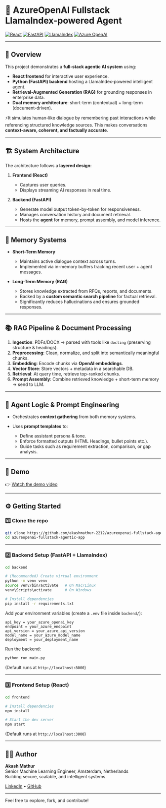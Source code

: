 # 🚀 AzureOpenAI Fullstack LlamaIndex-powered Agent

[![React](https://img.shields.io/badge/frontend-React-61DAFB?logo=react\&logoColor=white)](#)
[![FastAPI](https://img.shields.io/badge/backend-FastAPI-009688?logo=fastapi\&logoColor=white)](#)
[![LlamaIndex](https://img.shields.io/badge/RAG-LlamaIndex-6C5CE7)](#)
[![Azure OpenAI](https://img.shields.io/badge/LLM-Azure%20OpenAI-0078D4?logo=microsoftazure\&logoColor=white)](#)

---

## 📖 Overview

This project demonstrates a **full-stack agentic AI system** using:

* **React frontend** for interactive user experience.
* **Python (FastAPI) backend** hosting a LlamaIndex-powered intelligent agent.
* **Retrieval-Augmented Generation (RAG)** for grounding responses in enterprise data.
* **Dual memory architecture**: short-term (contextual) + long-term (document-driven).

⚡It simulates human-like dialogue by remembering past interactions while referencing structured knowledge sources. This makes conversations **context-aware, coherent, and factually accurate**.

---

## 🏗️ System Architecture

The architecture follows a **layered design**:

1. **Frontend (React)**

   * Captures user queries.
   * Displays streaming AI responses in real time.

2. **Backend (FastAPI)**

   * Generate model output token-by-token for responsiveness.
   * Manages conversation history and document retrieval.
   * Hosts the **agent** for memory, prompt assembly, and model inference.

---

## 🧠 Memory Systems

* **Short-Term Memory**

  * Maintains active dialogue context across turns.
  * Implemented via in-memory buffers tracking recent user + agent messages.

* **Long-Term Memory (RAG)**

  * Stores knowledge extracted from RFQs, reports, and documents.
  * Backed by a **custom semantic search pipeline** for factual retrieval.
  * Significantly reduces hallucinations and ensures grounded responses.

---

## 📚 RAG Pipeline & Document Processing

1. **Ingestion**: PDFs/DOCX → parsed with tools like `docling` (preserving structure & headings).
2. **Preprocessing**: Clean, normalize, and split into semantically meaningful chunks.
3. **Embedding**: Encode chunks via **OpenAI embeddings**.
4. **Vector Store**: Store vectors + metadata in a searchable DB.
5. **Retrieval**: At query time, retrieve top-ranked chunks.
6. **Prompt Assembly**: Combine retrieved knowledge + short-term memory → send to LLM.

---

## 🤖 Agent Logic & Prompt Engineering

* Orchestrates **context gathering** from both memory systems.
* Uses **prompt templates** to:

  * Define assistant persona & tone.
  * Enforce formatted outputs (HTML Headings, bullet points etc.).
  * Guide tasks such as requirement extraction, comparison, or gap analysis.

---

## 🎥 Demo

👉 [Watch the demo video](https://github.com/user-attachments/assets/27760040-4424-4adb-93c1-9c4da8bc89d4)

---

## ⚙️ Getting Started

### 1️⃣ Clone the repo

```bash
git clone https://github.com/akashmathur-2212/azureopenai-fullstack-agentic-app.git
cd azureopenai-fullstack-agentic-app
```

---

### 2️⃣ Backend Setup (FastAPI + LlamaIndex)

```bash
cd backend

# (Recommended) Create virtual environment
python -m venv venv
source venv/bin/activate   # On Mac/Linux
venv\Scripts\activate      # On Windows

# Install dependencies
pip install -r requirements.txt
```

Add your environment variables (create a `.env` file inside `backend/`):

```
api_key = your_azure_openai_key
endpoint = your_azure_endpoint
api_version = your_azure_api_version
model_name = your_azure_model_name
deployment = your_deployment_name
```

Run the backend:

```bash
python run main.py
```

(Default runs at `http://localhost:8000`)

---

### 3️⃣ Frontend Setup (React)

```bash
cd frontend

# Install dependencies
npm install

# Start the dev server
npm start
```

(Default runs at `http://localhost:3000`)

---

## 👨‍💻 Author

**Akash Mathur**  
Senior Machine Learning Engineer, Amsterdam, Netherlands  
Building secure, scalable, and intelligent systems.

[LinkedIn](https://www.linkedin.com/in/akashmathur22/) • [GitHub](https://github.com/akashmathur-2212)

---

Feel free to explore, fork, and contribute!